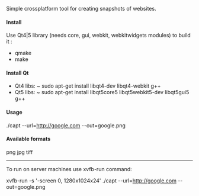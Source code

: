 Simple crossplatform tool for creating snapshots of websites.

#### Install
Use Qt4|5 library (needs core, gui, webkit, webkitwidgets modules) to build it :
- qmake
- make

#### Install Qt
- Qt4 libs: ~ sudo apt-get install libqt4-dev libqt4-webkit g++
- Qt5 libs: ~ sudo apt-get install libqt5core5 libqt5webkit5-dev libqt5gui5 g++

#### Usage

./capt --url=http://google.com --out=google.png

#### Available formats

png
jpg
tiff

---

To run on server machines use xvfb-run command:

xvfb-run -s '-screen 0, 1280x1024x24' ./capt --url=http://google.com --out=google.png

